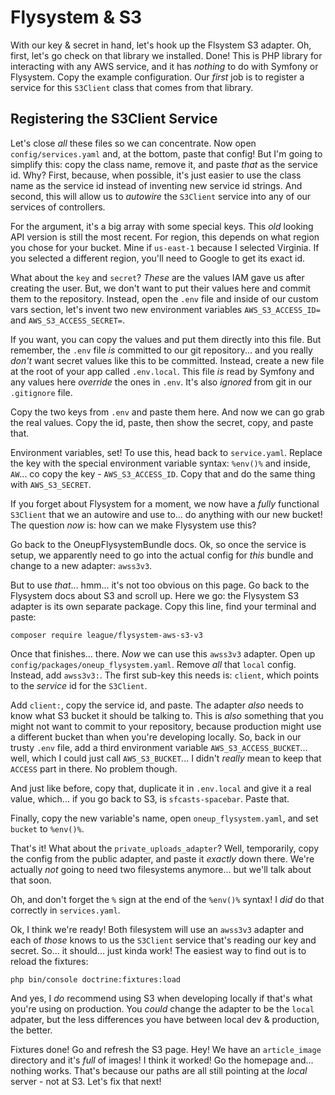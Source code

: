 # Flysystem & S3

With our key & secret in hand, let's hook up the Flsystem S3 adapter. Oh, first,
let's go check on that library we installed. Done! This is PHP library for interacting
with any AWS service, and it has *nothing* to do with Symfony or Flysystem. Copy
the example configuration. Our *first* job is to register a service for this
`S3Client` class that comes from that library.

## Registering the S3Client Service

Let's close *all* these files so we can concentrate. Now open `config/services.yaml`
and, at the bottom, paste that config! But I'm going to simplify this: copy the class
name, remove it, and paste *that* as the service id. Why? First, because, when
possible, it's just easier to use the class name as the service id instead of inventing
new service id strings. And second, this will allow us to *autowire* the `S3Client`
service into any of our services of controllers.

For the argument, it's a big array with some special keys. This *old* looking
API version is still the most recent. For region, this depends on what region
you chose for your bucket. Mine if `us-east-1` because I selected Virginia. If
you selected a different region, you'll need to Google to get its exact id.

What about the `key` and `secret`? *These* are the values IAM gave us after creating
the user. But, we don't want to put their values here and commit them to the repository.
Instead, open the `.env` file and inside of our custom vars section, let's invent
two new environment variables `AWS_S3_ACCESS_ID=` and `AWS_S3_ACCESS_SECRET=`.

If you want, you can copy the values and put them directly into this file. But remember,
the `.env` file *is* committed to our git repository... and you really *don't*
want secret values like this to be committed. Instead, create a new file at the
root of your app called `.env.local`. This file *is* read by Symfony and any values
here *override* the ones in `.env`. It's also *ignored* from git in our `.gitignore`
file.

Copy the two keys from `.env` and paste them here. And now we can go grab the
real values. Copy the id, paste, then show the secret, copy, and paste that.

Environment variables, set! To use this, head back to `service.yaml`. Replace
the key with the special environment variable syntax: `%env()%` and inside,
`AW`... co copy the key - `AWS_S3_ACCESS_ID`. Copy that and do the same thing
with `AWS_S3_SECRET`.

If you forget about Flysystem for a moment, we now have a *fully* functional `S3Client`
that we an autowire and use to... do anything with our new bucket! The question
*now* is: how can we make Flysystem use this?

Go back to the OneupFlysystemBundle docs. Ok, so once the service is setup, we
apparently need to go into the actual config for *this* bundle and change to
a new adapter: `awss3v3`.

But to use *that*... hmm... it's not too obvious on this page. Go back to the
Flysystem docs about S3 and scroll up. Here we go: the Flysystem S3 adapter
is its own separate package. Copy this line, find your terminal and paste:

```terminal
composer require league/flysystem-aws-s3-v3
```

Once that finishes... there. *Now* we can use this `awss3v3` adapter. Open up
`config/packages/oneup_flysystem.yaml`. Remove *all* that `local` config. Instead,
add `awss3v3:`. The first sub-key this needs is: `client`, which points to the *service*
id for the `S3Client`.

Add `client:`, copy the service id, and paste. The adapter *also* needs to know
what S3 bucket it should be talking to. This is *also* something that you might
not want to commit to your repository, because production might use a different
bucket than when you're developing locally. So, back in our trusty `.env` file,
add a third environment variable `AWS_S3_ACCESS_BUCKET`... well, which I could
just call `AWS_S3_BUCKET`... I didn't *really* mean to keep that `ACCESS` part
in there. No problem though.

And just like before, copy that, duplicate it in `.env.local` and give it a real
value, which... if you go back to S3, is `sfcasts-spacebar`. Paste that.

Finally, copy the new variable's name, open `oneup_flysystem.yaml`, and set
`bucket` to `%env()%`.

That's it! What about the `private_uploads_adapter`? Well, temporarily, copy
the config from the public adapter, and paste it *exactly* down there. We're
actually *not* going to need two filesystems anymore... but we'll talk about
that soon.

Oh, and don't forget the `%` sign at the end of the `%env()%` syntax! I *did*
do that correctly in `services.yaml`.

Ok, I think we're ready! Both filesystem will use an `awss3v3` adapter and each
of *those* knows to us the `S3Client` service that's reading our key and secret.
So... it should... just kinda work! The easiest way to find out is to reload
the fixtures:

```terminal
php bin/console doctrine:fixtures:load
```

And yes, I *do* recommend using S3 when developing locally if that's what you're
using on production. You *could* change the adapter to be the `local` adpater,
but the less differences you have between local dev & production, the better.

Fixtures done! Go and refresh the S3 page. Hey! We have an `article_image` directory
and it's *full* of images! I think it worked! Go the homepage and... nothing
works. That's because our paths are all still pointing at the *local* server - not
at S3. Let's fix that next!
